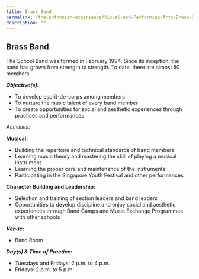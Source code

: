 ```yaml
---
title: Brass Band
permalink: /the-anthonian-experience/Visual-and-Performing-Arts/Brass-Band/
description: ""
---
```


## Brass Band

The School Band was formed in February 1994. Since its inception, the band has grown from strength to strength. To date, there are almost 50 members.

  

**_Objective(s):_** 

*   To develop esprit-de-corps among members
*   To nurture the music talent of every band member 
*   To create opportunities for social and aesthetic experiences through practices and performances

  

_Activities:_

**Musical:** 

*   Building the repertoire and technical standards of band members
*   Learning music theory and mastering the skill of playing a musical instrument.
*   Learning the proper care and maintenance of the instruments 
*   Participating in the Singapore Youth Festival and other performances

  

**Character Building and Leadership:** 

*   Selection and training of section leaders and band leaders 
*   Opportunities to develop discipline and enjoy social and aesthetic experiences through Band Camps and Music Exchange Programmes with other schools

  

**_Venue:_** 

*   Band Room

  

**_Day(s) & Time of Practice:_**

*   Tuesdays and Fridays: 2 p.m. to 4 p.m.  
*   Fridays: 2 p.m. to 5 p.m.